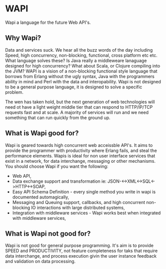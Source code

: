 WAPI
====

Wapi a language for the future Web API's.

Why Wapi?
----

Data and services suck. We hear all the buzz words of the day including Speed, high concurrency, non-blocking, functional, cross platform etc etc. What language solves these? Is Java really a middleweare lanaguage designed for high concurrency? What about Scala, or Clojure compiling into the JVM? WAPI is a vision of a non-blocking functional style language that borrows from Erlang without the ugly syntax, Java with the programmers ability in mind and Perl with the data and interopability. Wapi is not designed to be a general purpose language, it is designed to solve a specific problem.

The wen has taken hold, but the next generation of web technologies will need ot have a light weight middle tier that can respond to HTTP/IP/TCP requests fast and at scale. A majority of services will run and we need something that can run quickly from the ground up.

What is Wapi good for?
----

Wapi is geared towards high concurrent web acceissble API's. It aims to provide the programmer with productivity where Erlang fails, and steal the performance elements. Wapis is ideal for non user interface services that exist in a network, for data interchange, messaging or other mechanisms. You should choose Wapi if you want the following:

+ Web API,
+ Data exchange support and transformation ie: JSON-<->XML<->SQL<->HTTP<->SOAP,
+ Easy API Schema Definition - every single method you write in wapi is documented automagically,
+ Messaging and Queuing support, callbacks, and high concurrent non-blocking IO interactions with large distributed systems,
+ Integration with middleware services - Wapi works best when integrated with middleware services,

What is Wapi not good for?
----

Wapi is not good for general purpose programming. It's aim is to provide SPEED and PRODUCTIVITY, not feature completeness for taks that require data interchange, and process execution givin the user instance feedback and validation on data processing.

